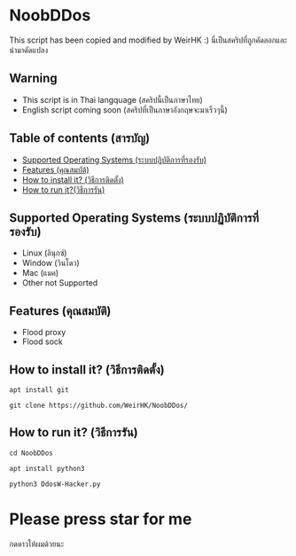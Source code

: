 # NoobDDos
This script has been copied and modified by WeirHK :)
นี่เป็นสคริปที่ถูกคัดลอกและนำมาดัดแปลง
## Warning ##
* This script is in Thai langquage (สคริปนี้เป็นภาษาไทย)
* English script coming soon (สคริปที่เป็นภาษาอังกฤษจะมาเร็วๆนี้)

## Table of contents (สารบัญ)
* [Supported Operating Systems (ระบบปฏิบัติการที่รองรับ)](#supported-operating-systems)
* [Features (คุณสมบัต้)](#features)
* [How to install it? (วิธีการติดตั้ง)](#how-to-install-it?)
* [How to run it?(วิธีการรัน)](#how-to-run-it?)

## Supported Operating Systems (ระบบปฏิบัติการที่รองรับ)
* Linux (ลินุกซ์)
* Window (วินโดว)
* Mac (แมค)
* Other not Supported

## Features (คุณสมบัติ)
* Flood proxy
* Flood sock

## How to install it? (วิธีการติดตั้ง)
```
apt install git
```
```
git clone https://github.com/WeirHK/NoobDDos/
```

## How to run it? (วิธีการรัน)
```
cd NoobDDos
```
```
apt install python3
```
```
python3 DdosW-Hacker.py
```
# Please press star for me
กดดาวให้ผมด้วยนะ
